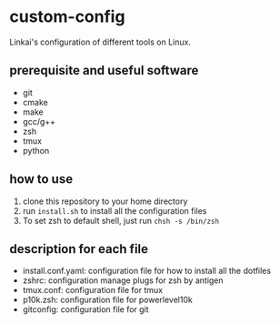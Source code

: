 # custom-config
Linkai's configuration of different tools on Linux.

## prerequisite and useful software
- git
- cmake
- make
- gcc/g++
- zsh
- tmux
- python

## how to use
1. clone this repository to your home directory
2. run `install.sh` to install all the configuration files
3. To set zsh to default shell, just run `chsh -s /bin/zsh` 

## description for each file
- install.conf.yaml: configuration file for how to install all the dotfiles
- zshrc: configuration manage plugs for zsh by antigen
- tmux.conf: configuration file for tmux
- p10k.zsh: configuration file for powerlevel10k
- gitconfig: configuration file for git
